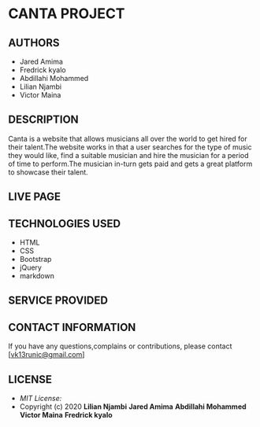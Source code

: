 # CANTA PROJECT

## AUTHORS
 * Jared Amima
 * Fredrick kyalo
 * Abdillahi Mohammed
 * Lilian Njambi
 * Victor Maina
## DESCRIPTION
Canta is a website that allows musicians all over the world to get hired for their talent.The website works in that a user searches for the type of music they would like, find a suitable musician and hire the musician for a period of time to perform.The musician in-turn gets paid and gets a great platform to showcase their talent.


## LIVE PAGE

## TECHNOLOGIES USED

* HTML
* CSS
* Bootstrap
* jQuery
* markdown

## SERVICE PROVIDED



## CONTACT INFORMATION

If you have any questions,complains or contributions, please contact  [vk13runic@gmail.com]

## LICENSE
* *MIT License:*
* Copyright (c) 2020 **Lilian Njambi**
                    **Jared Amima**
                    **Abdillahi Mohammed**
                    **Victor Maina**
                    **Fredrick kyalo**
